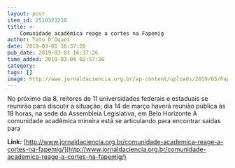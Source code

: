 ```yaml
---
layout: post
item_id: 2510323210
title: >-
    Comunidade acadêmica reage a cortes na Fapemig
author: Tatu D'Oquei
date: 2019-03-01 16:37:26
pub_date: 2019-03-01 16:37:26
time_added: 2019-03-04 02:57:36
category: 
tags: []
image: http://www.jornaldaciencia.org.br/wp-content/uploads/2019/03/Fapemig-.jpg
---
```


No próximo dia 8, reitores de 11 universidades federais e estaduais se reunirão para discutir a situação; dia 14 de março haverá reunião pública às 18 horas, na sede da Assembleia Legislativa, em Belo Horizonte A comunidade acadêmica mineira está se articulando para encontrar saídas para

**Link:** [http://www.jornaldaciencia.org.br/comunidade-academica-reage-a-cortes-na-fapemig/](http://www.jornaldaciencia.org.br/comunidade-academica-reage-a-cortes-na-fapemig/)

